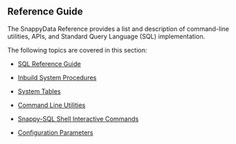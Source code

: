 ## Reference Guide

The SnappyData Reference provides a list and description of command-line utilities, APIs, and Standard Query Language (SQL) implementation.

The following topics are covered in this section:

* [SQL Reference Guide](sql_reference.md)

* [Inbuild System Procedures](reference/inbuilt_system_procedures/system-procedures.md)

* [System Tables](reference/system_tables/system_tables.md)

* [Command Line Utilities](reference/command_line_utilities/store-launcher.md)

* [Snappy-SQL Shell Interactive Commands](reference/interactive_commands/store_command_reference.md)

* [Configuration Parameters](reference/configuration_parameters/config_parameters.md)
